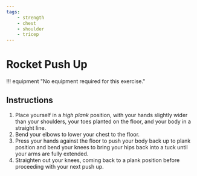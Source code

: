 ```yaml
---
tags:
    - strength
    - chest
    - shoulder
    - tricep
---
```


#  Rocket Push Up

!!! equipment "No equipment required for this exercise."

## Instructions

1. Place yourself in a _high plank_ position, with your hands slightly wider than your shoulders, your toes planted on the floor, and your body in a straight line.
2. Bend your elbows to lower your chest to the floor.
3. Press your hands against the floor to push your body back up to plank position and bend your knees to bring your hips back into a tuck until your arms are fully extended.
4. Straighten out your knees, coming back to a plank position before proceeding with your next push up.